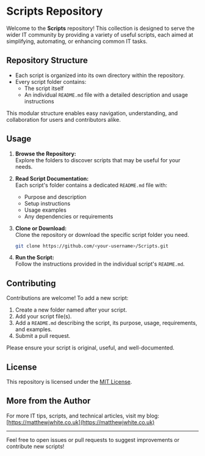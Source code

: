 # Scripts Repository

Welcome to the **Scripts** repository! This collection is designed to serve the wider IT community by providing a variety of useful scripts, each aimed at simplifying, automating, or enhancing common IT tasks.

## Repository Structure

- Each script is organized into its own directory within the repository.
- Every script folder contains:
  - The script itself
  - An individual `README.md` file with a detailed description and usage instructions

This modular structure enables easy navigation, understanding, and collaboration for users and contributors alike.

## Usage

1. **Browse the Repository:**  
   Explore the folders to discover scripts that may be useful for your needs.

2. **Read Script Documentation:**  
   Each script's folder contains a dedicated `README.md` file with:
   - Purpose and description
   - Setup instructions
   - Usage examples
   - Any dependencies or requirements

3. **Clone or Download:**  
   Clone the repository or download the specific script folder you need.

   ```bash
   git clone https://github.com/<your-username>/Scripts.git
   ```

4. **Run the Script:**  
   Follow the instructions provided in the individual script's `README.md`.

## Contributing

Contributions are welcome! To add a new script:
1. Create a new folder named after your script.
2. Add your script file(s).
3. Add a `README.md` describing the script, its purpose, usage, requirements, and examples.
4. Submit a pull request.

Please ensure your script is original, useful, and well-documented.

## License

This repository is licensed under the [MIT License](LICENSE).

## More from the Author

For more IT tips, scripts, and technical articles, visit my blog: [https://matthewjwhite.co.uk](https://matthewjwhite.co.uk)

---

Feel free to open issues or pull requests to suggest improvements or contribute new scripts!
